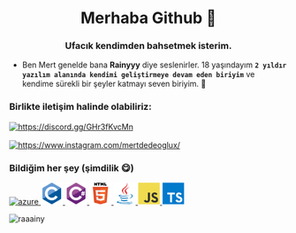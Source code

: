 <h1 align="center">Merhaba Github 👋</h1>
<h3 align="center">Ufacık kendimden bahsetmek isterim.</h3>

- Ben Mert genelde bana **Rainyyy** diye seslenirler. 18 yaşındayım **`2 yıldır yazılım alanında kendimi geliştirmeye devam eden biriyim`** ve kendime sürekli bir şeyler katmayı seven biriyim. 🥰


<h3 align="left">Birlikte iletişim halinde olabiliriz:</h3>
<p align="left">
<a href="https://discord.gg/GHr3fKvcMn" target="blank"><img align="center" src="https://img.shields.io/badge/Discord-%235865F2.svg?style=for-the-badge&logo=discord&logoColor=white" alt="https://discord.gg/GHr3fKvcMn" height="28" width="104.75" /></a>
</p>
<a href="https://www.instagram.com/mertdedeoglux/" target="blank"><img align="center" src="https://img.shields.io/badge/Instagram-%23E4405F.svg?style=for-the-badge&logo=Instagram&logoColor=white" alt="https://www.instagram.com/mertdedeoglux/" height="28" width="123.25" /></a>
</p>

<h3 align="left">Bildiğim her şey (şimdilik 😋)</h3>
<p align="left"> <a href="https://azure.microsoft.com/en-in/" target="_blank" rel="noreferrer"> <img src="https://www.vectorlogo.zone/logos/microsoft_azure/microsoft_azure-icon.svg" alt="azure" width="40" height="40"/> </a> <a href="https://www.cprogramming.com/" target="_blank" rel="noreferrer"> <img src="https://raw.githubusercontent.com/devicons/devicon/master/icons/c/c-original.svg" alt="c" width="40" height="40"/> </a> <a href="https://www.w3schools.com/cs/" target="_blank" rel="noreferrer"> <img src="https://raw.githubusercontent.com/devicons/devicon/master/icons/csharp/csharp-original.svg" alt="csharp" width="40" height="40"/> </a> <a href="https://www.w3.org/html/" target="_blank" rel="noreferrer"> <img src="https://raw.githubusercontent.com/devicons/devicon/master/icons/html5/html5-original-wordmark.svg" alt="html5" width="40" height="40"/> </a> <a href="https://www.java.com" target="_blank" rel="noreferrer"> <img src="https://raw.githubusercontent.com/devicons/devicon/master/icons/java/java-original.svg" alt="java" width="40" height="40"/> </a> <a href="https://developer.mozilla.org/en-US/docs/Web/JavaScript" target="_blank" rel="noreferrer"> <img src="https://raw.githubusercontent.com/devicons/devicon/master/icons/javascript/javascript-original.svg" alt="javascript" width="40" height="40"/> </a> <a href="https://www.typescriptlang.org/" target="_blank" rel="noreferrer"> <img src="https://raw.githubusercontent.com/devicons/devicon/master/icons/typescript/typescript-original.svg" alt="typescript" width="40" height="40"/> </a> </p>

<p align="left"> <img src="https://komarev.com/ghpvc/?username=raaainy&label=Profile%20views&color=0e75b6&style=flat" alt="raaainy" /> </p>
